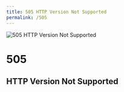 ```yaml
---
title: 505 HTTP Version Not Supported
permalink: /505
---
```

<div class="status-page-container">
<div>
    <img src="https://i.ytimg.com/vi/IANwb_qT1gg/maxresdefault.jpg" alt="505 HTTP Version Not Supported" />
    <h1>505</h1>
    <h2>HTTP Version Not Supported</h2>
</div>
</div>
